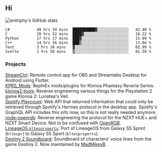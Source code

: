 ## Hi
![entriphy's GitHub stats](https://github-readme-stats.vercel.app/api?username=entriphy&show_icons=true&title_color=2196F3&bg_color=212121&text_color=FAFAFA&hide_border=true)
<!--START_SECTION:waka-->

```text
C#            48 hrs 34 mins  ██████████▓░░░░░░░░░░░░░░   42.40 %
C             20 hrs 52 mins  ████▓░░░░░░░░░░░░░░░░░░░░   18.22 %
Python        17 hrs 17 mins  ███▓░░░░░░░░░░░░░░░░░░░░░   15.09 %
C++           14 hrs 56 mins  ███▒░░░░░░░░░░░░░░░░░░░░░   13.04 %
Text          3 hrs 26 mins   ▓░░░░░░░░░░░░░░░░░░░░░░░░   02.99 %
Svelte        1 hrs 50 mins   ▒░░░░░░░░░░░░░░░░░░░░░░░░   01.59 %
```

<!--END_SECTION:waka-->
### Projects
[StreamCtrl](https://play.google.com/store/apps/details?id=dev.t4ils.obs_remote): Remote control app for OBS and Streamlabs Desktop for Android using Flutter.<br>
[KPRS_Mods](https://github.com/entriphy/KPRS_Mods): BepInEx mods/plugins for Klonoa Phantasy Reverie Series.<br>
[klonoa2-tools](https://github.com/entriphy/klonoa2-tools): Reverse engineering various things for the Playstation 2 game Klonoa 2: Lunatea's Veil.<br>
[Spotify Playcount](https://github.com/entriphy/sp-playcount-librespot): Web API that returned information that could only be retrieved through Spotify's Hermes protocol in the desktop app. Spotify's GraphQL API includes this info now, so this is not really needed anymore.<br>
[node-openrgb](https://github.com/entriphy/node-openrgb): Reverse engineering the protocol for the NZXT HUE+ and NZXT Smart Device. Not to be confused with [OpenRGB](https://gitlab.com/CalcProgrammer1/OpenRGB).<br>
[LineageOS `kltesprsports`](https://github.com/entriphy/android_device_samsung_kltesprsports): Port of LineageOS from Galaxy S5 Sprint (`kltespr`) to Galaxy S5 Sport (`kltesprsports`).<br>
[Destiny 2 Soundboard](https://github.com/entriphy/Destiny2-Soundboard): Soundboard of characters' voice lines from the game Destiny 2. Now maintained by [MadMikeyB](https://github.com/MadMikeyB/Destiny2-Soundboard).
